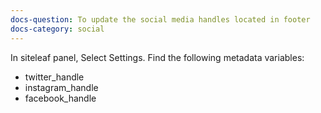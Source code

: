 ```yaml
---
docs-question: To update the social media handles located in footer
docs-category: social
---
```

In siteleaf panel, Select Settings.  Find the following metadata variables:

+ twitter_handle
+ instagram_handle
+ facebook_handle
